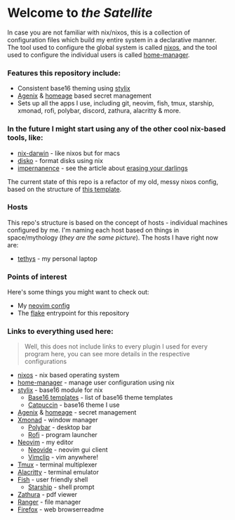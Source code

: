 # Welcome to *the Satellite*

In case you are not familiar with nix/nixos, this is a collection of configuration files which build my entire system in a declarative manner. The tool used to configure the global system is called [nixos](https://nixos.org/), and the tool used to configure the individual users is called [home-manager](https://github.com/nix-community/home-manager). 

### Features this repository include:

- Consistent base16 theming using [stylix](https://github.com/danth/stylix)
- [Agenix](https://github.com/ryantm/agenix) & [homeage](https://github.com/jordanisaacs/homeage) based secret management 
- Sets up all the apps I use, including git, neovim, fish, tmux, starship, xmonad, rofi, polybar, discord, zathura, alacritty & more. 

### In the future I might start using any of the other cool nix-based tools, like:

- [nix-darwin](https://github.com/LnL7/nix-darwin) - like nixos but for macs
- [disko](https://github.com/nix-community/disko) - format disks using nix
- [impernanence](https://github.com/nix-community/impermanence) - see the article about [erasing your darlings](https://grahamc.com/blog/erase-your-darlings)

The current state of this repo is a refactor of my old, messy nixos config, based on the structure of [this template](https://github.com/Misterio77/nix-starter-configs).

### Hosts

This repo's structure is based on the concept of hosts - individual machines configured by me. I'm naming each host based on things in space/mythology (*they are the same picture*). The hosts I have right now are:

- [tethys](./hosts/nixos) - my personal laptop

### Points of interest

Here's some things you might want to check out:

- My [neovim config](./dotfiles/neovim)
- The [flake](./flake.nix) entrypoint for this repository

### Links to everything used here:

> Well, this does not include links to every plugin I used for every program here, you can see more details in the respective configurations

- [nixos](http://nixos.org/) - nix based operating system
- [home-manager](https://github.com/nix-community/home-manager) - manage user configuration using nix
- [stylix](https://github.com/danth/stylix) - base16 module for nix
    - [Base16 templates](https://github.com/chriskempson/base16-templates-source) - list of base16 theme templates
    - [Catpuccin](https://github.com/catppuccin/catppuccin) - base16 theme I use
- [Agenix](https://github.com/ryantm/agenix) & [homeage](https://github.com/jordanisaacs/homeage) - secret management
- [Xmonad](https://xmonad.org/) - window manager
    - [Polybar](https://github.com/polybar/polybar) - desktop bar
    - [Rofi](https://github.com/davatorium/rofi) - program launcher
- [Neovim](https://neovim.io/) - my editor
  - [Neovide](https://neovide.dev/index.html) - neovim gui client
  - [Vimclip](https://github.com/hrantzsch/vimclip) - vim anywhere!
- [Tmux](https://github.com/tmux/tmux/wiki) - terminal multiplexer
- [Alacritty](https://github.com/alacritty/alacritty) - terminal emulator
- [Fish](https://fishshell.com/) - user friendly shell
  - [Starship](https://starship.rs/) - shell prompt
- [Zathura](https://pwmt.org/projects/zathura/) - pdf viewer
- [Ranger](https://github.com/ranger/ranger) - file manager
- [Firefox](https://www.mozilla.org/en-US/firefox/) - web browserreadme
